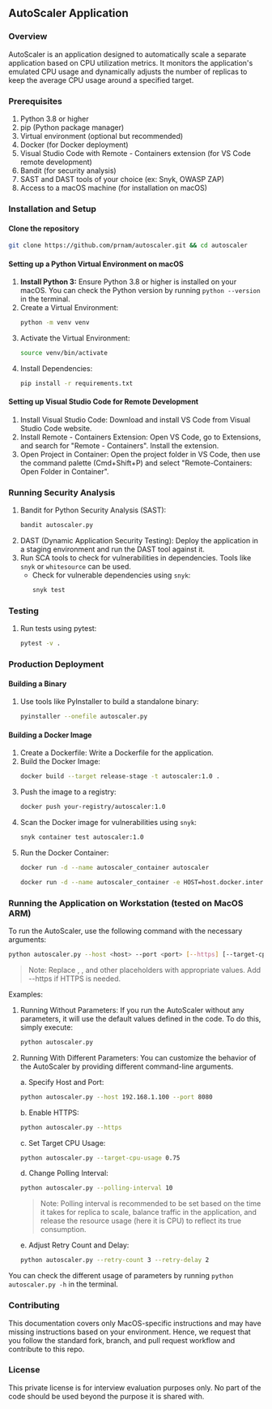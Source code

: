 ## AutoScaler Application

### Overview

AutoScaler is an application designed to automatically scale a separate application based on CPU utilization metrics. It monitors the application's emulated CPU usage and dynamically adjusts the number of replicas to keep the average CPU usage around a specified target.

### Prerequisites


1. Python 3.8 or higher
2. pip (Python package manager)
3. Virtual environment (optional but recommended)
4. Docker (for Docker deployment)
5. Visual Studio Code with Remote - Containers extension (for VS Code remote development)
6. Bandit (for security analysis)
7. SAST and DAST tools of your choice (ex: Snyk, OWASP ZAP)
8. Access to a macOS machine (for installation on macOS)

### Installation and Setup


#### Clone the repository

```bash
git clone https://github.com/prnam/autoscaler.git && cd autoscaler
```

#### Setting up a Python Virtual Environment on macOS
1. **Install Python 3:** Ensure Python 3.8 or higher is installed on your macOS. You can check the Python version by running `python --version` in the terminal.
2. Create a Virtual Environment:
    ```sh
    python -m venv venv
    ```
3. Activate the Virtual Environment:
    ```sh
    source venv/bin/activate
    ```
4. Install Dependencies:
    ```sh
    pip install -r requirements.txt
    ```
#### Setting up Visual Studio Code for Remote Development
1. Install Visual Studio Code: Download and install VS Code from Visual Studio Code website.
2. Install Remote - Containers Extension: Open VS Code, go to Extensions, and search for "Remote - Containers". Install the extension.
3. Open Project in Container: Open the project folder in VS Code, then use the command palette (Cmd+Shift+P) and select "Remote-Containers: Open Folder in Container".

### Running Security Analysis
1. Bandit for Python Security Analysis (SAST):
    ```sh
    bandit autoscaler.py
    ```
2. DAST (Dynamic Application Security Testing): Deploy the application in a staging environment and run the DAST tool against it.
3. Run SCA tools to check for vulnerabilities in dependencies. Tools like `snyk` or `whitesource` can be used.
    - Check for vulnerable dependencies using `snyk`:
        ```bash
        snyk test
        ```

### Testing

1. Run tests using pytest:

    ```sh
    pytest -v .
    ```

### Production Deployment

#### Building a Binary
1. Use tools like PyInstaller to build a standalone binary:
    ```sh
    pyinstaller --onefile autoscaler.py
    ```
#### Building a Docker Image
1. Create a Dockerfile: Write a Dockerfile for the application.
2. Build the Docker Image:
    ```sh
    docker build --target release-stage -t autoscaler:1.0 .
    ```
3. Push the image to a registry:
    ```sh
    docker push your-registry/autoscaler:1.0
    ```
4. Scan the Docker image for vulnerabilities using `snyk`:
    ```sh
    snyk container test autoscaler:1.0
    ```
5. Run the Docker Container:
    ```sh
    docker run -d --name autoscaler_container autoscaler
    ```
    ```sh
    docker run -d --name autoscaler_container -e HOST=host.docker.internal -e USE_HTTPS=false autoscaler:1.0
    ```
### Running the Application on Workstation (tested on MacOS ARM)

To run the AutoScaler, use the following command with the necessary arguments:

```sh
python autoscaler.py --host <host> --port <port> [--https] [--target-cpu-usage <value>] [--polling-interval <interval>] [--retry-count <count>] [--retry-delay <delay>]
```

> Note: Replace <host>, <port>, and other placeholders with appropriate values. Add --https if HTTPS is needed.

Examples:
1. Running Without Parameters: If you run the AutoScaler without any parameters, it will use the default values defined in the code. To do this, simply execute:

    ```sh
    python autoscaler.py
    ```
2. Running With Different Parameters: You can customize the behavior of the AutoScaler by providing different command-line arguments.

    a. Specify Host and Port:
    ```sh
    python autoscaler.py --host 192.168.1.100 --port 8080
    ```

    b. Enable HTTPS:
    ```sh
    python autoscaler.py --https
    ```

    c. Set Target CPU Usage:
    ```sh
    python autoscaler.py --target-cpu-usage 0.75
    ```

    d. Change Polling Interval:
    ```sh
    python autoscaler.py --polling-interval 10
    ```
    > Note: Polling interval is recommended to be set based on the time it takes for replica to scale, balance traffic in the application, and release the resource usage (here it is CPU) to reflect its true consumption.

    e. Adjust Retry Count and Delay:
    ```sh
    python autoscaler.py --retry-count 3 --retry-delay 2
    ```

You can check the different usage of parameters by running `python autoscaler.py -h` in the terminal.

### Contributing
This documentation covers only MacOS-specific instructions and may have missing instructions based on your environment. Hence, we request that you follow the standard fork, branch, and pull request workflow and contribute to this repo.


### License

This private license is for interview evaluation purposes only. No part of the code should be used beyond the purpose it is shared with.


